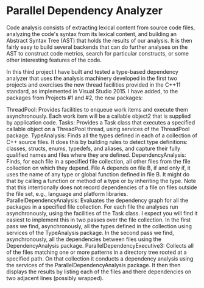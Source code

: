 ﻿# Parallel Dependency Analyzer

Code analysis consists of extracting lexical content from source code files, analyzing the code's syntax from its lexical content, and building an Abstract Syntax Tree (AST) that holds the results of our analysis. It is then fairly easy to build several backends that can do further analyses on the AST to construct code metrics, search for particular constructs, or some other interesting features of the code.

In this third project I have built and tested a type-based dependency analyzer that uses the analysis machinery developed in the first two projects and exercises the new thread facilities provided in the C++11 standard, as implemented in Visual Studio 2015. I have added, to the packages from Projects #1 and #2, the new packages:

ThreadPool:
Provides facilities to enqueue work items and execute them asynchronously. Each work item will be a callable object2 that is supplied by application code.
Tasks:
Provides a Task class that executes a specified callable object on a ThreadPool thread, using services of the ThreadPool package.
TypeAnalysis:
Finds all the types defined in each of a collection of C++ source files. It does this by building rules to detect type definitions: classes, structs, enums, typedefs, and aliases, and capture their fully qualified names and files where they are defined.
DependencyAnalysis:
Finds, for each file in a specified file collection, all other files from the file collection on which they depend. File A depends on file B, if and only if, it uses the name of any type or global function defined in file B. It might do that by calling a function or method of a type or by inheriting the type. Note that this intentionally does not record dependencies of a file on files outside the file set, e.g., language and platform libraries.
ParallelDependencyAnalysis:
Evaluates the dependency graph for all the packages in a specified file collection. For each file the analyses run asynchronously, using the facilities of the Task class. I expect you will find it easiest to implement this in two passes over the file collection. In the first pass we find, asynchronously, all the types defined in the collection using services of the TypeAnalysis package. In the second pass we find, asynchronously, all the dependencies between files using the DependencyAnalysis package.
ParallelDependencyExecutive3:
Collects all of the files matching one or more patterns in a directory tree rooted at a specified path. On that collection it conducts a dependency analysis using the services of the ParallelDependencyAnalysis package. It then then displays the results by listing each of the files and there dependencies on two adjacent lines (possibly wrapped).
